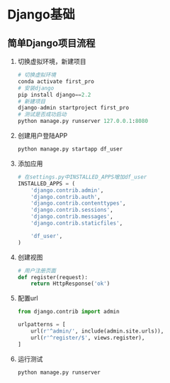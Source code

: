 # Django基础

## 简单Django项目流程

1. 切换虚拟环境，新建项目

   ```python
   # 切换虚拟环境
   conda activate first_pro
   # 安装django
   pip install django==2.2
   # 新建项目
   django-admin startproject first_pro
   # 测试是否成功启动
   python manage.py runserver 127.0.0.1:8080
   ```

2. 创建用户登陆APP

   ```python
   python manage.py startapp df_user
   ```

3. 添加应用

   ```python
   # 在settings.py中INSTALLED_APPS增加df_user
   INSTALLED_APPS = (
       'django.contrib.admin',
       'django.contrib.auth',
       'django.contrib.contenttypes',
       'django.contrib.sessions',
       'django.contrib.messages',
       'django.contrib.staticfiles',

       'df_user',
   )
   ```

4. 创建视图

    ```python
    # 用户注册页面
    def register(request):
        return HttpResponse('ok')
    ```

5. 配置url

    ```python
    from django.contrib import admin

    urlpatterns = [
        url(r'^admin/', include(admin.site.urls)),
        url(r'^register/$', views.register),
    ]
    ```

6. 运行测试

    ```shell
    python manage.py runserver
    ```
